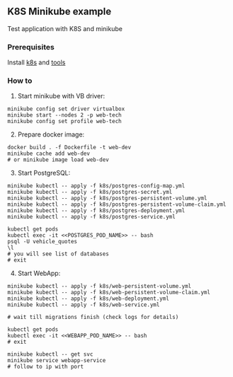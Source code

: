## K8S Minikube example

Test application with K8S and minikube

### Prerequisites

Install [k8s](https://kubernetes.io/releases/download/) and [tools](https://kubernetes.io/docs/tasks/tools/)

### How to

1) Start minikube with VB driver:
```
minikube config set driver virtualbox
minikube start --nodes 2 -p web-tech
minikube config set profile web-tech
```

2) Prepare docker image:
```
docker build . -f Dockerfile -t web-dev
minikube cache add web-dev
# or minikube image load web-dev
```

3) Start PostgreSQL:
```
minikube kubectl -- apply -f k8s/postgres-config-map.yml
minikube kubectl -- apply -f k8s/postgres-secret.yml
minikube kubectl -- apply -f k8s/postgres-persistent-volume.yml
minikube kubectl -- apply -f k8s/postgres-persistent-volume-claim.yml
minikube kubectl -- apply -f k8s/postgres-deployment.yml
minikube kubectl -- apply -f k8s/postgres-service.yml

kubectl get pods
kubectl exec -it <<POSTGRES_POD_NAME>> -- bash
psql -U vehicle_quotes
\l
# you will see list of databases
# exit
```

4) Start WebApp:
```
minikube kubectl -- apply -f k8s/web-persistent-volume.yml
minikube kubectl -- apply -f k8s/web-persistent-volume-claim.yml
minikube kubectl -- apply -f k8s/web-deployment.yml
minikube kubectl -- apply -f k8s/web-service.yml

# wait till migrations finish (check logs for details)

kubectl get pods
kubectl exec -it <<WEBAPP_POD_NAME>> -- bash
# exit

minikube kubectl -- get svc
minikube service webapp-service
# follow to ip with port
```
